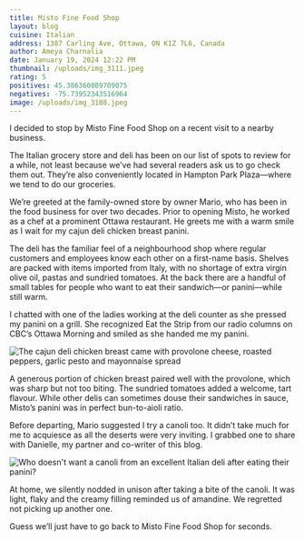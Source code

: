 ```yaml
---
title: Misto Fine Food Shop
layout: blog
cuisine: Italian
address: 1387 Carling Ave, Ottawa, ON K1Z 7L6, Canada
author: Ameya Charnalia
date: January 19, 2024 12:22 PM
thumbnail: /uploads/img_3111.jpeg
rating: 5
positives: 45.386360809709075
negatives: -75.73952343516964
image: /uploads/img_3108.jpeg
---
```

I decided to stop by Misto Fine Food Shop on a recent visit to a nearby business.

The Italian grocery store and deli has been on our list of spots to review for a while, not least because we’ve had several readers ask us to go check them out. They’re also conveniently located in Hampton Park Plaza—where we tend to do our groceries.

We’re greeted at the family-owned store by owner Mario, who has been in the food business for over two decades. Prior to opening Misto, he worked as a chef at a prominent Ottawa restaurant. He greets me with a warm smile as I wait for my cajun deli chicken breast panini.

The deli has the familiar feel of a neighbourhood shop where regular customers and employees know each other on a first-name basis. Shelves are packed with items imported from Italy, with no shortage of extra virgin olive oil, pastas and sundried tomatoes. At the back there are a handful of small tables for people who want to eat their sandwich—or panini—while still warm. 

I chatted with one of the ladies working at the deli counter as she pressed my panini on a grill. She recognized Eat the Strip from our radio columns on CBC’s Ottawa Morning and smiled as she handed me my panini. 

![The cajun deli chicken breast came with provolone cheese, roasted peppers, garlic pesto and mayonnaise spread](/uploads/img_3109.jpeg "Misto Fine Food Shop cajun deli chicken breast")

A generous portion of chicken breast paired well with the provolone, which was sharp but not too biting. The sundried tomatoes added a welcome, tart flavour. While other delis can sometimes douse their sandwiches in sauce, Misto’s panini was in perfect bun-to-aioli ratio. 

Before departing, Mario suggested I try a canoli too. It didn’t take much for me to acquiesce as all the deserts were very inviting. I grabbed one to share with Danielle, my partner and co-writer of this blog. 

![Who doesn't want a canoli from an excellent Italian deli after eating their panini?](/uploads/img_3111.jpeg "Misto Fine Food Shop canoli")

At home, we silently nodded in unison after taking a bite of the canoli. It was light, flaky and the creamy filling reminded us of amandine. We regretted not picking up another one.

Guess we’ll just have to go back to Misto Fine Food Shop for seconds.